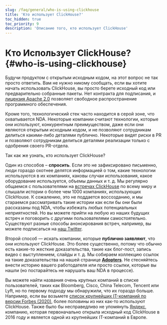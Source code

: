 ```yaml
---
slug: /faq/general/who-is-using-clickhouse
title: 'Кто использует ClickHouse?'
toc_hidden: true
toc_priority: 9
description: 'Описание того, кто использует ClickHouse'
---
```



# Кто Использует ClickHouse? {#who-is-using-clickhouse}

Будучи продуктом с открытым исходным кодом, на этот вопрос не так просто ответить. Вам не нужно никому сообщать, если вы хотите начать использовать ClickHouse, вы просто берете исходный код или предварительно собранные пакеты. Нет контракта для подписания, и [лицензия Apache 2.0](https://github.com/ClickHouse/ClickHouse/blob/master/LICENSE) позволяет свободное распространение программного обеспечения.

Кроме того, технологический стек часто находится в серой зоне, что охватывается NDA. Некоторые компании считают технологии, которые они используют, конкурентным преимуществом, даже если они являются открытым исходным кодом, и не позволяют сотрудникам делиться какими-либо деталями публично. Некоторые видят риски в PR и позволяют сотрудникам делиться деталями реализации только с одобрения своего PR-отдела.

Так как же узнать, кто использует ClickHouse?

Один из способов – **спросить**. Если это не зафиксировано письменно, люди гораздо охотнее делятся информацией о том, какие технологии используются в их компаниях, каковы случаи использования, какое оборудование используется, объемы данных и т. д. Мы регулярно общаемся с пользователями на [встречах ClickHouse](https://www.youtube.com/channel/UChtmrD-dsdpspr42P_PyRAw/playlists) по всему миру и слышали истории о более чем 1000 компаниях, использующих ClickHouse. К сожалению, это не поддается воссозданию, и мы стараемся рассматривать такие истории как если бы они были рассказаны под NDA, чтобы избежать любых потенциальных неприятностей. Но вы можете прийти на любую из наших будущих встреч и поговорить с другими пользователями самостоятельно. Существуют разные способы анонсирования встреч, например, вы можете подписаться на [наш Twitter](http://twitter.com/ClickHouseDB/).

Второй способ — искать компании, которые **публично заявляют**, что они используют ClickHouse. Это более существенно, потому что обычно есть какие-то жесткие доказательства, такие как блог-пост, запись видео с выступлением, слайды и т. д. Мы собираем коллекцию ссылок на такие доказательства на нашей странице **[Adopters](../../about-us/adopters.md)**. Не стесняйтесь внести историю вашего работодателя или просто ссылки, которые вы нашли (но постарайтесь не нарушать ваш NDA в процессе).

Вы можете найти названия очень крупных компаний в списке пользователей, таких как Bloomberg, Cisco, China Telecom, Tencent или Lyft, но по первому подходу мы обнаружили, что их гораздо больше. Например, если вы возьмете [список крупнейших IT-компаний по версии Forbes (2020)](https://www.forbes.com/sites/hanktucker/2020/05/13/worlds-largest-technology-companies-2020-apple-stays-on-top-zoom-and-uber-debut/), более половины из них как-то используют ClickHouse. Также было бы несправедливо не упомянуть [Яндекс](../../about-us/history.md), компанию, которая первоначально открыла исходный код ClickHouse в 2016 году и является одной из крупнейших IT-компаний в Европе.
